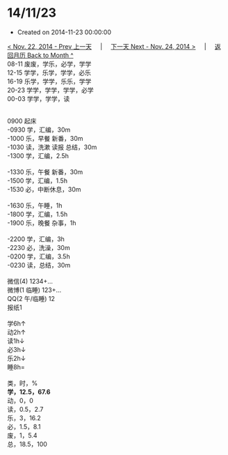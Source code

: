 # 14/11/23

- Created on 2014-11-23 00:00:00

[< Nov. 22, 2014 - Prev 上一天](/lifelogs/2014/11/d22.md) &nbsp; &nbsp; | &nbsp; &nbsp; [下一天 Next - Nov. 24, 2014 >](/lifelogs/2014/11/d24.md) &nbsp; &nbsp; |  &nbsp; &nbsp; [返回月历 Back to Month ^](/lifelogs/2014/11/index.md)
<br/>08-11 废废，学乐，必学，学学<br/>12-15 学学，乐学，学学，必乐<br/>16-19 乐学，学学，乐乐，学学<br/>20-23 学学，学学，学学，必学<br/>00-03 学学，学学，读<div><br/></div>0900 起床<br/>-0930 学，汇编，30m<br/>-1000 乐，早餐 新番，30m<br/>-1030 读，洗漱 读报 总结，30m<br/>-1300 学，汇编，2.5h<div><br/></div>-1330 乐，午餐 新番，30m<br/>-1500 学，汇编，1.5h<br/>-1530 必，中断休息，30m<div><br/></div>-1630 乐，午睡，1h<br/>-1800 学，汇编，1.5h<br/>-1900 乐，晚餐 杂事，1h<div><br/></div>-2200 学，汇编，3h<br/>-2230 必，洗澡，30m<br/>-0200 学，汇编，3.5h<br/>-0230 读，总结，30m<div><br/></div>微信(4) 1234+…<br/>微博(1 临睡) 123+…<br/>QQ(2 午/临睡) 12<br/>报纸1<div><br/></div>学6h↑<br/>动2h↑<br/>读1h↓<br/>必3h↓<br/>乐2h↓<br/>睡8h=<div><br/></div>类，时，%<br/><b>学，12.5，67.6</b><br/>动，0，0<br/>读，0.5，2.7<br/>乐，3，16.2<br/>必，1.5，8.1<br/>废，1，5.4<br/>总，18.5，100</div>
